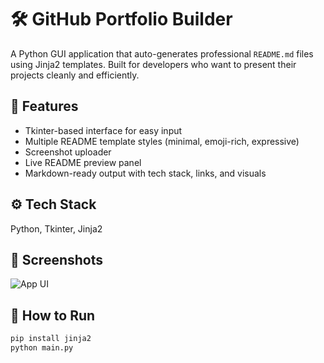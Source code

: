 # 🛠 GitHub Portfolio Builder

A Python GUI application that auto-generates professional `README.md` files using Jinja2 templates. Built for developers who want to present their projects cleanly and efficiently.

## 🎨 Features
- Tkinter-based interface for easy input
- Multiple README template styles (minimal, emoji-rich, expressive)
- Screenshot uploader
- Live README preview panel
- Markdown-ready output with tech stack, links, and visuals

## ⚙️ Tech Stack
Python, Tkinter, Jinja2

## 📸 Screenshots
![App UI](output/screenshot.png) <!-- Replace with your actual screenshot -->

## 🚀 How to Run
```bash
pip install jinja2
python main.py

